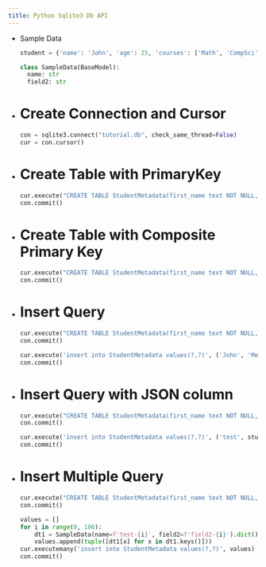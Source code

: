 ```yaml
---
title: Python Sqlite3 Db API
---
```


- Sample Data
  ```python
  student = {'name': 'John', 'age': 25, 'courses': ['Math', 'CompSci']}

  class SampleData(BaseModel):
    name: str
    field2: str
  ```

- # Create Connection and Cursor
  ```python
  con = sqlite3.connect("tutorial.db", check_same_thread=False)
  cur = con.cursor()
  ```
- # Create Table with PrimaryKey
  ```python
  cur.execute("CREATE TABLE StudentMetadata(first_name text NOT NULL, last_name text NOT NULL, PRIMARY KEY (first_name))")
  con.commit()
  ```
- # Create Table with Composite Primary Key
  ```python
  cur.execute("CREATE TABLE StudentMetadata(first_name text NOT NULL, last_name text NOT NULL, PRIMARY KEY (first_name, last_name))")
  con.commit()
  ```
- # Insert Query
  ```python
  cur.execute("CREATE TABLE StudentMetadata(first_name text NOT NULL, last_name text NOT NULL)")
  con.commit()
  
  cur.execute('insert into StudentMetadata values(?,?)', ('John', 'Mento'))
  con.commit()
  ```
- # Insert Query with JSON column
  ```python
  cur.execute("CREATE TABLE StudentMetadata(first_name text NOT NULL, app_data JSON NOT NULL)")
  con.commit()
  
  cur.execute('insert into StudentMetadata values(?,?)', ('test', student.json()))
  con.commit()
  ```
- # Insert Multiple Query
  ```python
  cur.execute("CREATE TABLE StudentMetadata(first_name text NOT NULL, app_data JSON NOT NULL)")
  con.commit()
  
  values = []
  for i in range(0, 100):
      dt1 = SampleData(name=f'test-{i}', field2=f'field2-{i}').dict()
      values.append(tuple([dt1[x] for x in dt1.keys()]))
  cur.executemany('insert into StudentMetadata values(?,?)', values)
  con.commit()
  ```
   
